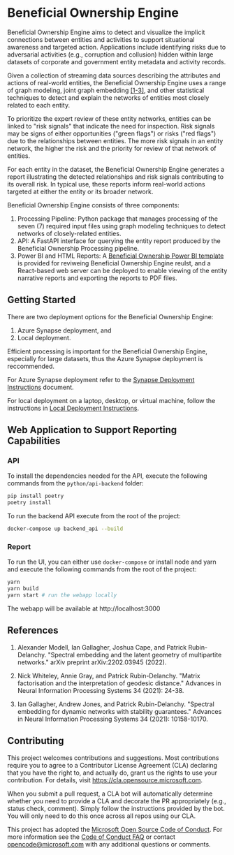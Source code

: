 # Beneficial Ownership Engine

Beneficial Ownership Engine aims to detect and visualize the implicit connections between entities and activities to support situational awareness and targeted action. Applications include identifying risks due to adversarial activities (e.g., corruption and collusion) hidden within large datasets of corporate and government entity metadata and activity records.

Given a collection of streaming data sources describing the attributes and actions of real-world entities, the Beneficial Ownership Engine uses a range of graph modeling, joint graph embedding [[1-3]](#references), and other statistical techniques to detect and explain the networks of entities most closely related to each entity.

To prioritize the expert review of these entity networks, entities can be linked to "risk signals" that indicate the need for inspection. Risk signals may be signs of either opportunities ("green flags") or risks ("red flags") due to the relationships between entities. The more risk signals in an entity network, the higher the risk and the priority for review of that network of entities.

For each entity in the dataset, the Beneficial Ownership Engine generates a report illustrating the detected relationships and risk signals contributing to its overall risk. In typical use, these reports inform real-world actions targeted at either the entity or its broader network.

Beneficial Ownership Engine consists of three components:

1. Processing Pipeline: Python package that manages processing of the seven (7) required input files using graph modeling techniques to detect networks of closely-related entities.
2. API: A FastAPI interface for querying the entity report produced by the Beneficial Ownership Processing pipeline.
3. Power BI and HTML Reports: A [Beneficial Ownership Power BI template](https://github.com/mbarnettHMX/beneficial-ownership-engine/tree/main/powerbi) is provided for reviweing Beneficial Ownership Engine reulst, and a React-based web server can be deployed to enable viewing of the entity narrative reports and exporting the reports to PDF files.

## Getting Started

There are two deployment options for the Beneficial Ownership Engine:

1. Azure Synapse deployment, and
2. Local deployment.

Efficient processing is important for the Beneficial Ownership Engine, especially for large datasets, thus the Azure Synapse deployment is reccommended.

For Azure Synapse deployment refer to the [Synapse Deployment Instructions](https://github.com/mbarnettHMX/beneficial-ownership-engine/blob/main/docs/deployment/SYNAPSE_DEPLOY.md) document.

For local deployment on a laptop, desktop, or virtual machine, follow the instructions in [Local Deployment Instructions](https://github.com/mbarnettHMX/beneficial-ownership-engine/blob/main/docs/deployment/LOCAL_DEPLOY.md).

## Web Application to Support Reporting Capabilities

### API

To install the dependencies needed for the API, execute the following commands from the `python/api-backend` folder:

```bash
pip install poetry
poetry install
```

To run the backend API execute from the root of the project:

```bash
docker-compose up backend_api --build
```

### Report

To run the UI, you can either use `docker-compose` or install node and yarn and execute the following commands from the root of the project:

```bash
yarn
yarn build
yarn start # run the webapp locally
```

The webapp will be available at http://localhost:3000

## References

1. Alexander Modell, Ian Gallagher, Joshua Cape, and Patrick Rubin-Delanchy. "Spectral embedding and the latent geometry of multipartite networks." arXiv preprint arXiv:2202.03945 (2022).

2. Nick Whiteley, Annie Gray, and Patrick Rubin-Delanchy. "Matrix factorisation and the interpretation of geodesic distance." Advances in Neural Information Processing Systems 34 (2021): 24-38.

3. Ian Gallagher, Andrew Jones, and Patrick Rubin-Delanchy. "Spectral embedding for dynamic networks with stability guarantees." Advances in Neural Information Processing Systems 34 (2021): 10158-10170.

## Contributing

This project welcomes contributions and suggestions.  Most contributions require you to agree to a Contributor License Agreement (CLA) declaring that you have the right to, and actually do, grant us the rights to use your contribution. For details, visit https://cla.opensource.microsoft.com.

When you submit a pull request, a CLA bot will automatically determine whether you need to provide a CLA and decorate the PR appropriately (e.g., status check, comment). Simply follow the instructions provided by the bot. You will only need to do this once across all repos using our CLA.

This project has adopted the [Microsoft Open Source Code of Conduct](https://opensource.microsoft.com/codeofconduct/). For more information see the [Code of Conduct FAQ](https://opensource.microsoft.com/codeofconduct/faq/) or contact [opencode@microsoft.com](mailto:opencode@microsoft.com) with any additional questions or comments.
